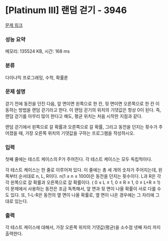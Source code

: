 # [Platinum III] 랜덤 걷기 - 3946 

[문제 링크](https://www.acmicpc.net/problem/3946) 

### 성능 요약

메모리: 135524 KB, 시간: 168 ms

### 분류

다이나믹 프로그래밍, 수학, 확률론

### 문제 설명

<p>걷기 전에 동전을 던진 다음, 앞 면이면 왼쪽으로 한 칸, 뒷 면이면 오른쪽으로 한 칸 이동하는 방법을 랜덤 걷기라고 한다. 이 랜덤 걷기의 위치의 기댓값은 항상 0이 된다. 즉, 랜덤 걷기를 아무리 많이 한다고 해도, 평균 위치는 처음 시작한 지점과 같다.</p>

<p>랜덤 걷기에서 왼쪽으로 갈 확률과 오른쪽으로 갈 확률, 그리고 동전을 던지는 횟수가 주어졌을 때, 가장 오른쪽 위치의 기댓값을 구하는 프로그램을 작성하시오.</p>

### 입력 

 <p>첫째 줄에는 테스트 케이스의 P가 주어진다. 각 테스트 케이스는 모두 독립적이다.</p>

<p>각 테스트 케이스는 한 줄로 이루어져 있다. 이 줄에는 총 세 개의 숫자가 주어지는데, 왼쪽부터 순서대로 n, L, R이다. n(1 ≤ n ≤ 1000)은 동전을 던지는 횟수이다. L과 R은 각각 왼쪽으로 갈 확률과 오른쪽으로 갈 확률이다. ( 0 ≤ L ≤ 1, 0 ≤ R ≤ 1, 0 ≤ L+R ≤ 1) 이 문제에서 사용하는 동전은 조금 독특해서, 앞 면과 뒷 면이 나올 확률이 서로 다를 수도 있다. 또, 1-L-R은 동전의 옆 면이 나올 확률로, 옆 면이 나온 경우에는 그 자리에 그대로 있는다.</p>

### 출력 

 <p>각 테스트 케이스에 대해서, 가장 오른쪽 위치의 기댓값(평균)을 소수점 넷째 자리 까지 출력한다.</p>

